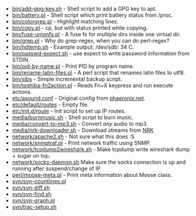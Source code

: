 * [bin/add-gpg-key.sh](snippets/blob/master/bin/add-gpg-key.sh) -
  Shell script to add a GPG key to apt.
* [bin/battery.pl](snippets/blob/master/bin/battery.pl) -
  Shell script which print battery status from /proc.
* [bin/colorgrep.pl](snippets/blob/master/bin/colorgrep.pl) -
  Highlight matching lines.
* [bin/copy.pl](snippets/blob/master/bin/copy.pl) -
  cp, but with status printed while copying.
* [bin/fuse-unionfs.pl](snippets/blob/master/bin/fuse-unionfs.pl) -
  A fuse fs for multiple dirs inside one virtual dir.
* [bin/grep.pl](snippets/blob/master/bin/grep.pl) -
  Why do grep-regex, when you can do perl-regex?
* [bin/hdtemp.sh](snippets/blob/master/bin/hdtemp.sh) -
  Example output: /dev/sdb: 34 C.
* [bin/passwd-expect.sh](snippets/blob/master/bin/passwd-expect.sh) -
  use expect to write password information from STDIN.
* [bin/pid-by-name.pl](snippets/blob/master/bin/pid-by-name.pl) -
  Print PID by program name.
* [bin/rename-latin-files.pl](snippets/blob/master/bin/rename-latin-files.pl) -
  A perl script that renames latin files to utf8.
* [bin/sibs](snippets/blob/master/bin/sibs) -
  Simple incremental backup script.
* [bin/toshiba-fn2action.pl](snippets/blob/master/bin/toshiba-fn2action.pl) -
  Reads Fn+X keypress and run execute actions.
* [etc/asound.conf](snippets/blob/master/etc/asound.conf) -
  Original config from [phaeronix.net](http://phaeronix.net/asoundrc).
* [etc/default/routes](snippets/blob/master/etc/default/routes) -
  Empty file.
* [etc/init.d/route](snippets/blob/master/etc/init.d/route) -
  Init script to set up IP routes.
* [media/burnmusic.sh](snippets/blob/master/media/burnmusic.sh) -
  Shell script to burn music.
* [media/convert-to-mp3.sh](snippets/blob/master/media/convert-to-mp3.sh) -
  Convert *any* audio to mp3.
* [media/nrk-downloader.sh](snippets/blob/master/media/nrk-downloader.sh) -
  Download streams from [NRK](http://www1.nrk.no/nett-tv/)
* [network/apache2.sh](snippets/blob/master/network/apache2.sh) -
  Not sure what this does :S
* [network/snmptraf.pl](snippets/blob/master/network/snmptraf.pl) -
  Print network traffic using SNMP.
* [network/tcpdump2wireshark.sh](snippets/blob/master/network/tcpdump2wireshark.sh) -
  Make tcpdump write wireshark dump + sugar on top.
* [network/socks-daemon.sh](snippets/blob/master/network/socks-daemon.sh)
  Make sure the socks connection is up and running after suspend/change of IP
* [perl/moose-meta.pl](snippets/blob/master/perl/moose-meta.pl) -
  Print meta information about Moose class.
* [svn/svn-countlines.pl](snippets/blob/master/svn/svn-countlines.pl)
* [svn/svn-diff.sh](snippets/blob/master/svn/svn-diff.sh)
* [svn/svn-find.sh](snippets/blob/master/svn/svn-find.sh)
* [svn/svn-graph.pl](snippets/blob/master/svn/svn-graph.pl)
* [svn/trac-setup.sh](snippets/blob/master/svn/trac-setup.sh)
